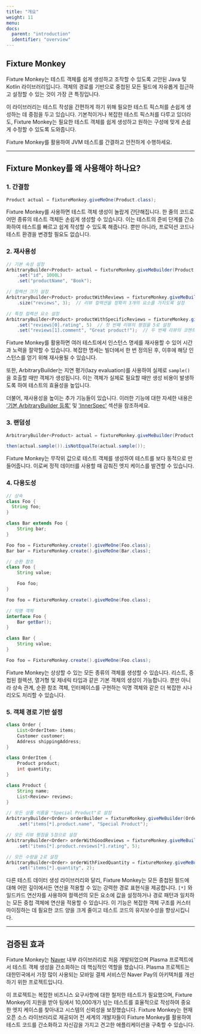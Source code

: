 ```yaml
---
title: "개요"
weight: 11
menu:
docs:
  parent: "introduction"
  identifier: "overview"
---
```


## Fixture Monkey

Fixture Monkey는 테스트 객체를 쉽게 생성하고 조작할 수 있도록 고안된 Java 및 Kotlin 라이브러리입니다.
객체의 경로를 기반으로 중첩된 모든 필드에 자유롭게 접근하고 설정할 수 있는 것이 가장 큰 특징입니다.

이 라이브러리는 테스트 작성을 간편하게 하기 위해 필요한 테스트 픽스처를 손쉽게 생성하는 데 중점을 두고 있습니다.
기본적이거나 복잡한 테스트 픽스처를 다루고 있더라도, Fixture Monkey는 필요한 테스트 객체를 쉽게 생성하고 원하는 구성에 맞게 손쉽게 수정할 수 있도록 도와줍니다.

Fixture Monkey를 활용하여 JVM 테스트를 간결하고 안전하게 수행하세요.

---------

## Fixture Monkey를 왜 사용해야 하나요?
### 1. 간결함
```java
Product actual = fixtureMonkey.giveMeOne(Product.class);
```
Fixture Monkey를 사용하면 테스트 객체 생성이 놀랍게 간단해집니다. 한 줄의 코드로 어떤 종류의 테스트 객체든 손쉽게 생성할 수 있습니다.
이는 테스트의 준비 단계를 간소화하여 테스트를 빠르고 쉽게 작성할 수 있도록 해줍니다. 뿐만 아니라, 프로덕션 코드나 테스트 환경을 변경할 필요도 없습니다.

### 2. 재사용성
```java
// 기본 속성 설정
ArbitraryBuilder<Product> actual = fixtureMonkey.giveMeBuilder(Product.class)
    .set("id", 1000L)
    .set("productName", "Book");

// 컬렉션 크기 설정
ArbitraryBuilder<Product> productWithReviews = fixtureMonkey.giveMeBuilder(Product.class)
    .size("reviews", 3);  // 리뷰 컬렉션을 정확히 3개의 요소를 가지도록 설정

// 특정 컬렉션 요소 설정
ArbitraryBuilder<Product> productWithSpecificReviews = fixtureMonkey.giveMeBuilder(Product.class)
    .set("reviews[0].rating", 5)  // 첫 번째 리뷰의 평점을 5로 설정
    .set("reviews[1].comment", "Great product!");  // 두 번째 리뷰의 코멘트 설정
```
Fixture Monkey를 활용하면 여러 테스트에서 인스턴스 명세를 재사용할 수 있어 시간과 노력을 절약할 수 있습니다.
복잡한 명세는 빌더에서 한 번 정의된 후, 이후에 해당 인스턴스를 얻기 위해 재사용될 수 있습니다.

또한, ArbitraryBuilder는 지연 평가(lazy evaluation)를 사용하여 실제로 `sample()`을 호출할 때만 객체가 생성됩니다. 이는 객체가 실제로 필요할 때만 생성 비용이 발생하도록 하여 테스트의 효율성을 높입니다.

더불어, 재사용성을 높이는 추가 기능들이 있습니다. 이러한 기능에 대한 자세한 내용은 ['기본 ArbitraryBuilder 등록'](../..//fixture-monkey-options/customization-options/#register-a-default-arbitrarybuilder-for-a-given-type) 및 ['InnerSpec'](../..//customizing-objects/innerspec/) 섹션을 참조하세요.

### 3. 랜덤성
```java
ArbitraryBuilder<Product> actual = fixtureMonkey.giveMeBuilder(Product.class);

then(actual.sample()).isNotEqualTo(actual.sample());
```
Fixture Monkey는 무작위 값으로 테스트 객체를 생성하여 테스트를 보다 동적으로 만들어줍니다.
이로써 정적 데이터를 사용할 때 감춰진 엣지 케이스를 발견할 수 있습니다.

### 4. 다용도성
```java
// 상속
class Foo {
  String foo;
}

class Bar extends Foo {
    String bar;
}

Foo foo = FixtureMonkey.create().giveMeOne(Foo.class);
Bar bar = FixtureMonkey.create().giveMeOne(Bar.class);

// 순환 참조
class Foo {
    String value;

    Foo foo;
}

Foo foo = FixtureMonkey.create().giveMeOne(Foo.class);

// 익명 객체
interface Foo {
    Bar getBar();
}

class Bar {
    String value;
}

Foo foo = FixtureMonkey.create().giveMeOne(Foo.class);
```

Fixture Monkey는 상상할 수 있는 모든 종류의 객체를 생성할 수 있습니다. 리스트, 중첩된 컬렉션, 열거형 및 제네릭 타입과 같은 기본 객체의 생성이 가능합니다.
뿐만 아니라 상속 관계, 순환 참조 객체, 인터페이스를 구현하는 익명 객체와 같은 더 복잡한 시나리오도 처리할 수 있습니다.

### 5. 객체 경로 기반 설정
```java
class Order {
    List<OrderItem> items;
    Customer customer;
    Address shippingAddress;
}

class OrderItem {
    Product product;
    int quantity;
}

class Product {
    String name;
    List<Review> reviews;
}

// 모든 상품 이름을 "Special Product"로 설정
ArbitraryBuilder<Order> orderBuilder = fixtureMonkey.giveMeBuilder(Order.class)
    .set("items[*].product.name", "Special Product");

// 모든 리뷰 평점을 5점으로 설정
ArbitraryBuilder<Order> orderWithGoodReviews = fixtureMonkey.giveMeBuilder(Order.class)
    .set("items[*].product.reviews[*].rating", 5);

// 모든 수량을 2로 설정
ArbitraryBuilder<Order> orderWithFixedQuantity = fixtureMonkey.giveMeBuilder(Order.class)
    .set("items[*].quantity", 2);
```

다른 테스트 데이터 생성 라이브러리와 달리, Fixture Monkey는 모든 중첩된 필드에 대해 어떤 깊이에서든 연산을 적용할 수 있는 강력한 경로 표현식을 제공합니다.
`[*]` 와일드카드 연산자를 사용하여 컬렉션의 모든 요소에 값을 설정하거나 경로 패턴과 일치하는 모든 중첩 객체에 연산을 적용할 수 있습니다.
이 기능은 복잡한 객체 구조를 커스터마이징하는 데 필요한 코드 양을 크게 줄이고 테스트 코드의 유지보수성을 향상시킵니다.

---------

## 검증된 효과
Fixture Monkey는 [Naver](https://www.navercorp.com/) 내부 라이브러리로 처음 개발되었으며 Plasma 프로젝트에서 테스트 객체 생성을 간소화하는 데 핵심적인 역할을 했습니다.
Plasma 프로젝트는 대한민국에서 가장 많이 사용되는 모바일 결제 서비스인 Naver Pay의 아키텍처를 개선하기 위한 프로젝트입니다.

이 프로젝트는 복잡한 비즈니스 요구사항에 대한 철저한 테스트가 필요했으며, Fixture Monkey의 지원을 받아 팀에서 10,000개가 넘는 테스트를 효율적으로 작성하여 중요한 엣지 케이스를 찾아내고 시스템의 신뢰성을 보장했습니다.
Fixture Monkey는 현재 오픈 소스 라이브러리로 제공되어 전 세계의 개발자들이 Fixture Monkey를 활용하여 테스트 코드를 간소화하고 자신감을 가지고 견고한 애플리케이션을 구축할 수 있습니다.
